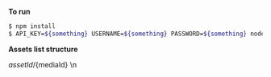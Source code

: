 **To run** 
``` bash
$ npm install
$ API_KEY=${something} USERNAME=${something} PASSWORD=${something} node index.js -i ${list to assets ids} -o ${output path mane}
```

**Assets list structure**

${assetId}/${mediaId} \n
